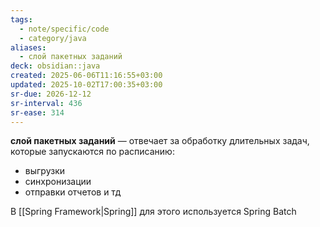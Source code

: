 ```yaml
---
tags:
  - note/specific/code
  - category/java
aliases:
  - слой пакетных заданий
deck: obsidian::java
created: 2025-06-06T11:16:55+03:00
updated: 2025-10-02T17:00:35+03:00
sr-due: 2026-12-12
sr-interval: 436
sr-ease: 314
---
```


**слой пакетных заданий**
—
отвечает за обработку длительных задач, которые запускаются по расписанию:
- выгрузки
- синхронизации
- отправки отчетов и тд

В [[Spring Framework|Spring]] для этого используется Spring Batch
